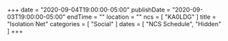+++
date = "2020-09-04T19:00:00-05:00"
publishDate = "2020-09-03T19:00:00-05:00"
endTime = ""
location = ""
ncs = [ "KA0LDG" ]
title = "Isolation Net"
categories = [ "Social" ]
dates = [ "NCS Schedule", "Hidden" ]
+++
